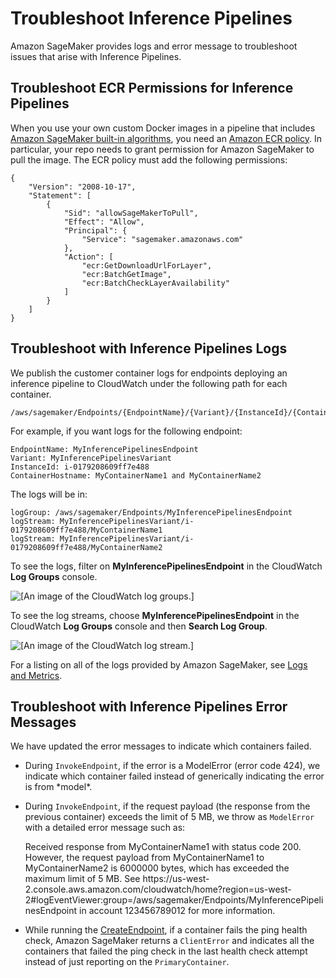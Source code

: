 # Troubleshoot Inference Pipelines<a name="inference-pipeline-troubleshoot"></a>

Amazon SageMaker provides logs and error message to troubleshoot issues that arise with Inference Pipelines\.

## Troubleshoot ECR Permissions for Inference Pipelines<a name="inference-pipeline-troubleshoot-permissions"></a>

When you use your own custom Docker images in a pipeline that includes [Amazon SageMaker built\-in algorithms](https://docs.aws.amazon.com/sagemaker/latest/dg/sagemaker-algo-docker-registry-paths.html), you need an [Amazon ECR policy](https://docs.aws.amazon.com/AmazonECR/latest/userguide/what-is-ecr.html)\. In particular, your repo needs to grant permission for Amazon SageMaker to pull the image\. The ECR policy must add the following permissions:

```
{
    "Version": "2008-10-17",
    "Statement": [
        {
            "Sid": "allowSageMakerToPull",
            "Effect": "Allow",
            "Principal": {
                "Service": "sagemaker.amazonaws.com"
            },
            "Action": [
                "ecr:GetDownloadUrlForLayer",
                "ecr:BatchGetImage",
                "ecr:BatchCheckLayerAvailability"
            ]
        }
    ]
}
```

## Troubleshoot with Inference Pipelines Logs<a name="inference-pipeline-troubleshoot-logs"></a>

We publish the customer container logs for endpoints deploying an inference pipeline to CloudWatch under the following path for each container\.

```
/aws/sagemaker/Endpoints/{EndpointName}/{Variant}/{InstanceId}/{ContainerHostname}
```

For example, if you want logs for the following endpoint:

```
EndpointName: MyInferencePipelinesEndpoint
Variant: MyInferencePipelinesVariant
InstanceId: i-0179208609ff7e488
ContainerHostname: MyContainerName1 and MyContainerName2
```

The logs will be in:

```
logGroup: /aws/sagemaker/Endpoints/MyInferencePipelinesEndpoint
logStream: MyInferencePipelinesVariant/i-0179208609ff7e488/MyContainerName1
logStream: MyInferencePipelinesVariant/i-0179208609ff7e488/MyContainerName2
```

To see the logs, filter on **MyInferencePipelinesEndpoint** in the CloudWatch **Log Groups** console\.

![\[An image of the CloudWatch log groups.\]](http://docs.aws.amazon.com/sagemaker/latest/dg/images/pipeline-log-group-filter.png)

To see the log streams, choose **MyInferencePipelinesEndpoint** in the CloudWatch **Log Groups** console and then **Search Log Group**\.

![\[An image of the CloudWatch log stream.\]](http://docs.aws.amazon.com/sagemaker/latest/dg/images/pipeline-log-streams-2.png)

For a listing on all of the logs provided by Amazon SageMaker, see [Logs and Metrics](inference-pipeline-logs-metrics.md)\.

## Troubleshoot with Inference Pipelines Error Messages<a name="inference-pipeline-troubleshoot-errors"></a>

We have updated the error messages to indicate which containers failed\.
+ During `InvokeEndpoint`, if the error is a ModelError \(error code 424\), we indicate which container failed instead of generically indicating the error is from \*model\*\.
+ During `InvokeEndpoint`, if the request payload \(the response from the previous container\) exceeds the limit of 5 MB, we throw as `ModelError` with a detailed error message such as: 

  Received response from MyContainerName1 with status code 200\. However, the request payload from MyContainerName1 to MyContainerName2 is 6000000 bytes, which has exceeded the maximum limit of 5 MB\. See https://us\-west\-2\.console\.aws\.amazon\.com/cloudwatch/home?region=us\-west\-2\#logEventViewer:group=/aws/sagemaker/Endpoints/MyInferencePipelinesEndpoint in account 123456789012 for more information\.
+ While running the [CreateEndpoint](API_CreateEndpoint.md), if a container fails the ping health check, Amazon SageMaker returns a `ClientError` and indicates all the containers that failed the ping check in the last health check attempt instead of just reporting on the `PrimaryContainer`\.